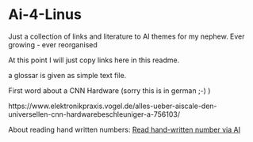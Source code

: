 # Ai-4-Linus
Just a collection of links and literature to AI themes for my nephew. Ever growing - ever reorganised 

At this point I will just copy links here in this readme.

a glossar is given as simple text file.

First word about a CNN Hardware (sorry this is in german ;-) ) 
<link>https://www.elektronikpraxis.vogel.de/alles-ueber-aiscale-den-universellen-cnn-hardwarebeschleuniger-a-756103/</link>

About reading hand written numbers:
<a href="https://www.elektronikpraxis.vogel.de/handgeschriebene-zahlen-mit-kuenstlicher-intelligenz-erkennen-a-878429/" target="_blank">Read hand-written number via AI</a>
